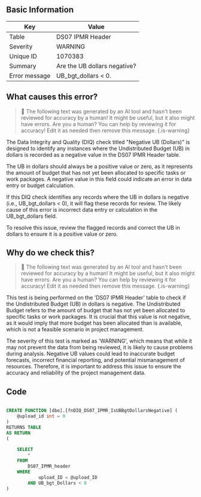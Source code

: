 ## Basic Information
| Key         | Value          |
|-------------|----------------|
| Table       | DS07 IPMR Header |
| Severity    | WARNING |
| Unique ID   | 1070383   |
| Summary     | Are the UB dollars negative? |
| Error message | UB_bgt_dollars < 0. |

## What causes this error?

> :robot: The following text was generated by an AI tool and hasn't been reviewed for accuracy by a human! It might be useful, but it also might have errors. Are you a human? You can help by reviewing it for accuracy! Edit it as needed then remove this message.
{.is-warning}

The Data Integrity and Quality (DIQ) check titled "Negative UB (Dollars)" is designed to identify any instances where the Undistributed Budget (UB) in dollars is recorded as a negative value in the DS07 IPMR Header table. 

The UB in dollars should always be a positive value or zero, as it represents the amount of budget that has not yet been allocated to specific tasks or work packages. A negative value in this field could indicate an error in data entry or budget calculation.

If this DIQ check identifies any records where the UB in dollars is negative (i.e., UB_bgt_dollars < 0), it will flag these records for review. The likely cause of this error is incorrect data entry or calculation in the UB_bgt_dollars field. 

To resolve this issue, review the flagged records and correct the UB in dollars to ensure it is a positive value or zero.
## Why do we check this?

> :robot: The following text was generated by an AI tool and hasn't been reviewed for accuracy by a human! It might be useful, but it also might have errors. Are you a human? You can help by reviewing it for accuracy! Edit it as needed then remove this message.
{.is-warning}

This test is being performed on the 'DS07 IPMR Header' table to check if the Undistributed Budget (UB) in dollars is negative. The Undistributed Budget refers to the amount of budget that has not yet been allocated to specific tasks or work packages. It is crucial that this value is not negative, as it would imply that more budget has been allocated than is available, which is not a feasible scenario in project management.

The severity of this test is marked as 'WARNING', which means that while it may not prevent the data from being reviewed, it is likely to cause problems during analysis. Negative UB values could lead to inaccurate budget forecasts, incorrect financial reporting, and potential mismanagement of resources. Therefore, it is important to address this issue to ensure the accuracy and reliability of the project management data.
## Code

```sql

CREATE FUNCTION [dbo].[fnDIQ_DS07_IPMR_IsUBBgtDollarsNegative] (
	@upload_id int = 0
)
RETURNS TABLE
AS RETURN
(
	
	SELECT 
		*
	FROM
		DS07_IPMR_header
	WHERE
			upload_ID = @upload_ID
		AND UB_bgt_Dollars < 0
)
```
